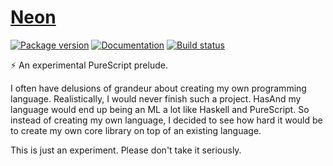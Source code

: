 # [Neon][]

[![Package version](https://img.shields.io/bower/v/purescript-neon.svg)](https://github.com/tfausak/purescript-neon/releases)
[![Documentation](https://img.shields.io/badge/docs-pursuit-blue.svg)](http://pursuit.purescript.org/packages/purescript-neon)
[![Build status](https://img.shields.io/travis/tfausak/purescript-neon/master.svg)](https://travis-ci.org/tfausak/purescript-neon)

:zap: An experimental PureScript prelude.

I often have delusions of grandeur about creating my own programming language.
Realistically, I would never finish such a project. HasAnd my language would end
up being an ML a lot like Haskell and PureScript. So instead of creating my own
language, I decided to see how hard it would be to create my own core library
on top of an existing language.

This is just an experiment. Please don't take it seriously.

[neon]: https://github.com/tfausak/purescript-neon
